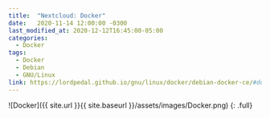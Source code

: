 ```yaml
---
title:  "Nextcloud: Docker"
date:   2020-11-14 12:00:00 -0300
last_modified_at: 2020-12-12T16:45:00-05:00
categories:
  - Docker
tags:
  - Docker
  - Debian
  - GNU/Linux
link: https://lordpedal.github.io/gnu/linux/docker/debian-docker-ce/#docker-nextcloud
---
```


![Docker]({{ site.url }}{{ site.baseurl }}/assets/images/Docker.png)
{: .full}